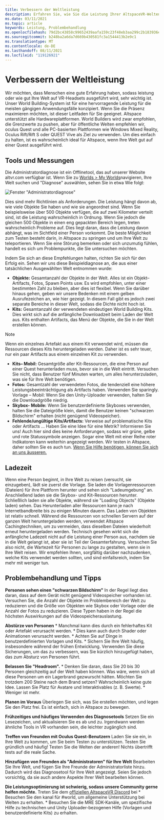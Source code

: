 ```yaml
---
title: Verbessern der Weltleistung
description: Erfahren Sie, wie Sie die Leistung Ihrer AltspaceVR-Welten mithilfe von Diagnosetools messen, beheben und verbessern.
ms.date: 03/11/2021
ms.topic: article
keywords: Leistung, Problembehandlung
ms.openlocfilehash: 79d2bc43858c99652439aafa159c23f48eb3aa299c2b183936e40b1794fe444e
ms.sourcegitcommit: b248ba2a6da7d669b430581fc3a1544413b2e9c1
ms.translationtype: MT
ms.contentlocale: de-DE
ms.lasthandoff: 08/11/2021
ms.locfileid: "119126921"
---
```

# <a name="improving-world-performance"></a>Verbessern der Weltleistung

Wir möchten, dass Menschen eine gute Erfahrung haben, sodass leistung oder wie gut Ihre Welt auf VR-Headsets ausgeführt wird, sehr wichtig ist. Unser World Building-System ist für eine hervorragende Leistung für die meisten gängigen Anwendungsfälle konzipiert. Wenn Sie die Präsenz maximieren möchten, ist dieser Leitfaden für Sie geeignet. Altspace unterstützt alle Hardwareplattformen. World Builders wird zwar empfohlen, die Grenzwerte zu pushen, aber für öffentliche Welten empfehlen wir, oculus Quest und alle PC-basierten Plattformen wie Windows Mixed Reality, Oculus Rift/Rift S oder QUEST Vive als Ziel zu verwenden. Um dies einfach zu halten, ist es wahrscheinlich ideal für Altspace, wenn Ihre Welt gut auf einer Quest ausgeführt wird.

## <a name="tools-and-measurement"></a>Tools und Messungen

Die Administratordiagnose ist ein Offlinetool, das auf unserer Website altvr.com verfügbar ist. Wenn Sie zu [Worlds > My Worlds](https://account.altvr.com/users/sign_in)navigieren, Ihre Welt suchen und "Diagnose" auswählen, sehen Sie in etwa Wie folgt:

![Fenster "Administratordiagnose"](images/performance.png)

Dies sind mehr Richtlinien als Anforderungen. Die Leistung hängt davon ab, wie viele Objekte Sie haben und wie sie angeordnet sind. Wenn Sie beispielsweise über 500 Objekte verfügen, die auf zwei Kilometer verteilt sind, ist die Leistung wahrscheinlich in Ordnung. Wenn Sie jedoch die gleichen 500 Objekte in einen eng gepackten Bereich legen, treten wahrscheinlich Probleme auf. Dies liegt daran, dass die Leistung davon abhängt, was im Sichtfeld einer Person vorkommt. Die beste Möglichkeit zum Testen besteht darin, in Altspace zu springen und um Ihre Welt zu teleportieren. Wenn Sie eine Störung bemerken oder sich unzumutig fühlen, handelt es sich um Problempunkte, die Sie untersuchen möchten.

Indem Sie sich an diese Empfehlungen halten, richten Sie sich für den Erfolg ein. Sehen wir uns diese Beispieldiagnose an, die aus einer tatsächlichen Ausgewählten Welt entnommen wurde: 

* **Objekte:** Gesamtanzahl der Objekte in der Welt. Alles ist ein Objekt– Artifacts, Fotos, Spawn Points usw. Es wird empfohlen, unter einer bestimmten Zahl zu bleiben, aber dies ist flexibel. Wenn Sie darüber hinaus gehen, geben wir unsere Bedenken mit einem gelben Ausrufezeichen an, wie hier gezeigt. In diesem Fall gibt es jedoch zwei separate Bereiche in dieser Welt, sodass die Dichte nicht hoch ist.
* **Kits:** Gesamtanzahl der verwendeten eindeutigen World Building Kits. Dies wirkt sich auf die anfängliche Downloadzeit beim Laden der Welt aus. Kits enthalten Artifacts, das Menü der Objekte, die Sie in der Welt erstellen können. 

> [!NOTE] 
> Wenn ein einzelnes Artefakt aus einem Kit verwendet wird, müssen die Ressourcen dieses Kits heruntergeladen werden. Daher ist es sehr teuer, nur ein paar Artifacts aus einem einzelnen Kit zu verwenden. 

* **Kits– Mobil:** Gesamtgröße aller Kit-Ressourcen, die eine Person auf einer Quest herunterladen muss, bevor sie in die Welt eintritt. Versuchen Sie nicht, dass Benutzer fünf Minuten warten, um alles herunterzuladen, was sie für Ihre Welt benötigen.
* **Fotos:** Gesamtzahl der verwendeten Fotos, die tendenziell eine höhere Leistungsbeeinträchtigung als Artifacts haben. Verwenden Sie sparingly.
Vorlage – Mobil: Wenn Sie den Unity-Uploader verwenden, halten Sie die Downloadgröße niedrig.
* **Skybox- Mobile:** Wenn Sie benutzerdefinierte Skyboxes verwenden, halten Sie die Dateigröße klein, damit die Benutzer keinen "schwarzen Bildschirm" erhalten (nicht genügend Videospeicher).
* **Fehlende/ungültige Kits/Artifacts:** Verweise auf problematische Kits oder Artifacts ... Haben Sie eine Idee für eine Metrik? Informieren Sie uns!
Auch hier sind dies keine Anforderungen, sodass wir grüne, gelbe und rote Statussymbole anzeigen. Sogar eine Welt mit einer Reihe roter Indikatoren kann weiterhin angezeigt werden. Wir testen in Altspace, daher sollten Sie es auch tun. [Wenn Sie Hilfe benötigen, können Sie sich an uns äusseren.](getting-help.md) 

## <a name="load-time"></a>Ladezeit

Wenn eine Person beginnt, in Ihre Welt zu reisen (versucht, sie einzugeben), lädt sie zuerst die Vorlage. Sie laden die Vorlagenressourcen (Dateien) für ihre Plattform herunter und sehen sich "Ladeumgebung" an. Anschließend laden sie die Skybox- und Kit-Ressourcen herunter. Schließlich laden sie alle Objekte, während sie "Loading Objects" (Objekte laden) sehen. Das Herunterladen aller Ressourcen kann je nach Internetbandbreite bis zu einigen Minuten dauern. Das Laden von Objekten ist relativ schnell. Während die Ressourcen von schnellen Servern auf der ganzen Welt heruntergeladen werden, verwendet Altspace Cachingtechniken, um zu vermeiden, dass dieselben Dateien wiederholt erneut heruntergeladen werden. Technisch gesehen wirkt sich die anfängliche Ladezeit nicht auf die Leistung einer Person aus, nachdem sie in die Welt gelangt ist, aber sie ist Teil der Gesamterfahrung. Versuchen Sie also nicht, die Wartezeit für Personen zu lange zu gestalten, wenn sie in Ihre Welt reisen. Wir empfehlen Ihnen, sorgfältig darüber nachzudenken, welche Kits verwendet werden sollten, und sind einfallsreich, indem Sie mehr mit weniger tun.

## <a name="troubleshooting-and-tips"></a>Problembehandlung und Tipps

**Personen sehen einen "schwarzen Bildschirm"** In der Regel liegt dies daran, dass auf dem Gerät nicht genügend Videospeicher vorhanden ist. Versuchen Sie, die Anzahl der Objekte im Problembereich der Welt zu reduzieren und die Größe von Objekten wie Skybox oder Vorlage oder die Anzahl der Fotos zu reduzieren. Diese Typen haben in der Regel die höchsten Auswirkungen auf die Videospeicherauslastung.

**Abstürze von Personen**
    * Manchmal kann dies durch ein fehlerhaftes Kit oder Artefakt verursacht werden.
    * Dies kann auch durch Shader oder Animationen verursacht werden.
    * Achten Sie auf Dinge in benutzerdefinierten Vorlagen und Kits.
    * Sichern Sie Ihre Welt häufig, insbesondere während der frühen Entwicklung. Verwenden Sie diese Sicherungen, um das zu verbessern, was Sie kürzlich hinzugefügt haben, das zum Absturz von Personen führt.

**Belassen Sie "Headroom".**
    * Denken Sie daran, dass Sie 20 bis 30 Personen gleichzeitig auf der Welt haben können. Was wäre, wenn sich all diese Personen um ein Lagerbrand gezwurscht hätten. Möchten Sie trotzdem 200 Steine nach dem Brand setzen? Wahrscheinlich keine gute Idee. Lassen Sie Platz für Avatare und Interaktivables (z. B. Swerte).
    * Weniger ist mehr.

**Planen im Voraus** Überlegen Sie sich, was Sie erstellen möchten, und legen Sie den Platz frei. Es ist einfach, sich in Altspace zu bewegen.

**Frühzeitiges und häufiges Verwenden des Diagnosetools** Setzen Sie ein Lesezeichen, und aktualisieren Sie es ab und zu. Irgendwann werden ähnliche Tools in VR vorhanden sein, die leichter zugänglich sind.

**Treffen von Freunden mit Oculus Quest-Benutzern** Laden Sie sie ein, in Ihre Welt zu kommen, um Sie beim Testen zu unterstützen. Testen Sie gründlich und häufig! Testen Sie die Welten der anderen! Nichts übertrifft tests auf die reale Sache.

**Hinzufügen von Freunden als "Administratoren" für Ihre Welt** Bearbeiten Sie Ihre Welt, und fügen Sie Ihre Freunde der Administratorliste hinzu. Dadurch wird das Diagnosetool für Ihre Welt angezeigt. Seien Sie jedoch vorsichtig, da sie auch andere Aspekte Ihrer Welt bearbeiten können. 

**Die Leistungsoptimierung ist schwierig, sodass unsere Community gerne helfen möchte.** Treten Sie dem [offiziellen AltspaceVR Discord](https://discordapp.com/invite/altspacevr) bei * Besuchen Sie den kanal für #world, um allgemeine Unterstützung bei Welten zu erhalten.
    * Besuchen Sie die MRE SDK-Kanäle, um spezifische Hilfe zu technischen und Unity Uploader-bezogenen Hilfe (Vorlagen und benutzerdefinierte Kits) zu erhalten.